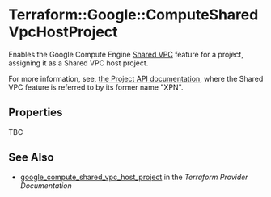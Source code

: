 # Terraform::Google::ComputeSharedVpcHostProject

Enables the Google Compute Engine
[Shared VPC](https://cloud.google.com/compute/docs/shared-vpc)
feature for a project, assigning it as a Shared VPC host project.

For more information, see,
[the Project API documentation](https://cloud.google.com/compute/docs/reference/latest/projects),
where the Shared VPC feature is referred to by its former name "XPN".

## Properties

TBC

## See Also

* [google_compute_shared_vpc_host_project](https://www.terraform.io/docs/providers/google/r/compute_shared_vpc_host_project.html) in the _Terraform Provider Documentation_